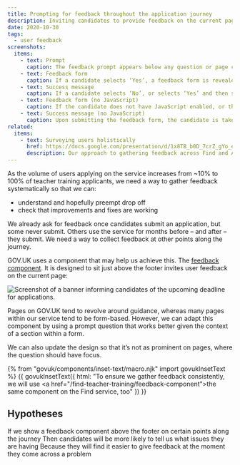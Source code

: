 ```yaml
---
title: Prompting for feedback throughout the application journey
description: Inviting candidates to provide feedback on the current page.
date: 2020-10-30
tags:
  - user feedback
screenshots:
  items:
    - text: Prompt
      caption: The feedback prompt appears below any question or page content. Unlike the component used on GOV.​UK, the background is grey to lessen its prominence.
    - text: Feedback form
      caption: If a candidate selects ‘Yes’, a feedback form is revealed. This provides three structured responses and a text area to add a free text response.
    - text: Success message
      caption: If a candidate selects ‘No’, or selects ‘Yes’ and then submits the feedback form, we replace the prompt with a success message.
    - text: Feedback form (no JavaScript)
      caption: If the candidate does not have JavaScript enabled, or the script fails to run, show the feedback form instead.
    - text: Success message (no JavaScript)
      caption: Upon submitting the feedback form, the candidate is taken to a thank-you page, which includes a link back to the page they came from.
related:
  items:
    - text: Surveying users holistically
      href: https://docs.google.com/presentation/d/1x8TB_b0D_7crZ_gYo_e1eJXu_U2tp5z6y3f7tOaHD-A/
      description: Our approach to gathering feedback across Find and Apply services.
---
```


As the volume of users applying on the service increases from ~10% to 100% of teacher training applicants, we need a way to gather feedback systematically so that we can:

* understand and hopefully preempt drop off
* check that improvements and fixes are working

We already ask for feedback once candidates submit an application, but some never submit. Others use the service for months before – and after – they submit. We need a way to collect feedback at other points along the journey.

GOV.​UK uses a component that may help us achieve this. The [feedback component](https://components.publishing.service.gov.uk/component-guide/feedback). It is designed to sit just above the footer invites user feedback on the current page:

![Screenshot of a banner informing candidates of the upcoming deadline for applications.](govuk-component.png)

Pages on GOV.​UK tend to revolve around guidance, whereas many pages within our service tend to be form-based. However, we can adapt this component by using a prompt question that works better given the context of a section within a form.

We can also update the design so that it’s not as prominent on pages, where the question should have focus.

{% from "govuk/components/inset-text/macro.njk" import govukInsetText %}
{{ govukInsetText({
  html: "To ensure we gather feedback consistently, we will use <a href=\"/find-teacher-training/feedback-component\">the same component on the Find service</a>, too"
}) }}

## Hypotheses

If we show a feedback component above the footer on certain points along the journey
Then candidates will be more likely to tell us what issues they are having
Because they will find it easier to give feedback at the moment they come across a problem
